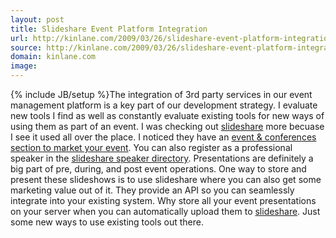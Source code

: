 ```yaml
---
layout: post
title: Slideshare Event Platform Integration
url: http://kinlane.com/2009/03/26/slideshare-event-platform-integration/
source: http://kinlane.com/2009/03/26/slideshare-event-platform-integration/
domain: kinlane.com
image: 
---
```

{% include JB/setup %}The integration of 3rd party services in our event management platform is a key part of our development strategy. I evaluate new tools I find as well as constantly evaluate existing tools for new ways of using them as part of an event. I was checking out <a href="http://www.slideshare.net">slideshare</a> more becuase I see it used all over the place. I noticed they have an <a href="http://www.slideshare.net/events">event &amp; conferences section to market your event</a>. You can also register as a professional speaker in the <a href="http://www.slideshare.net/speakers">slideshare speaker directory</a>. Presentations are definitely a big part of pre, during, and post event operations. One way to store and present these slideshows is to use slideshare where you can also get some marketing value out of it. They provide an API so you can seamlessly integrate into your existing system. Why store all your event presentations on your server when you can automatically upload them to <a href="http://www.slideshare.net">slideshare</a>. Just some new ways to use existing tools out there.